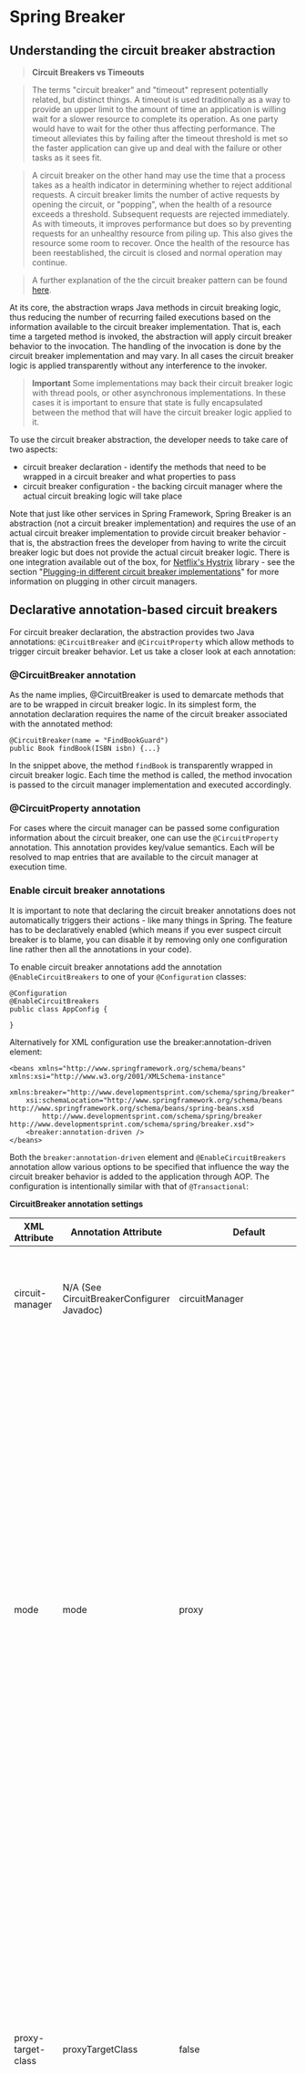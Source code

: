 # Spring Breaker


## Understanding the circuit breaker abstraction

> **Circuit Breakers vs Timeouts**
	
> The terms "circuit breaker" and "timeout" represent potentially related, but distinct things. A timeout is used traditionally as a way to provide an upper limit to the amount of time an application is willing wait for a slower resource to complete its operation. As one party would have to wait for the other thus affecting performance. The timeout alleviates this by failing after the timeout threshold is met so the faster application can give up and deal with the failure or other tasks as it sees fit.
	
> A circuit breaker on the other hand may use the time that a process takes as a health indicator in determining whether to reject additional requests. A circuit breaker limits the number of active requests by opening the circuit, or "popping", when the health of a resource exceeds a threshold. Subsequent requests are rejected immediately. As with timeouts, it improves performance but does so by preventing requests for an unhealthy resource from piling up. This also gives the resource some room to recover. Once the health of the resource has been reestablished, the circuit is closed and normal operation may continue.
	
> A further explanation of the the circuit breaker pattern can be found [here][1].

At its core, the abstraction wraps Java methods in circuit breaking logic, thus reducing the number of recurring failed executions based on the information available to the circuit breaker implementation. That is, each time a targeted method is invoked, the abstraction will apply circuit breaker behavior to the invocation. The handling of the invocation is done by the circuit breaker implementation and may vary. In all cases the circuit breaker logic is applied transparently without any interference to the invoker.

> **Important**
Some implementations may back their circuit breaker logic with thread pools, or other asynchronous implementations. In these cases it is important to ensure that state is fully encapsulated between the method that will have the circuit breaker logic applied to it.

To use the circuit breaker abstraction, the developer needs to take care of two aspects:

* circuit breaker declaration - identify the methods that need to be wrapped in a circuit breaker and what properties to pass
* circuit breaker configuration - the backing circuit manager where the actual circuit breaking logic will take place

Note that just like other services in Spring Framework, Spring Breaker is an abstraction (not a circuit breaker implementation) and requires the use of an actual circuit breaker implementation to provide circuit breaker behavior - that is, the abstraction frees the developer from having to write the circuit breaker logic but does not provide the actual circuit breaker logic. There is one integration available out of the box, for [Netflix's Hystrix][2] library - see the section "[Plugging-in different circuit breaker implementations](#plugging-in-circuit-breaker-implementations)" for more information on plugging in other circuit managers.

## Declarative annotation-based circuit breakers
For circuit breaker declaration, the abstraction provides two Java annotations: `@CircuitBreaker` and `@CircuitProperty` which allow methods to trigger circuit breaker behavior. Let us take a closer look at each annotation:

### @CircuitBreaker annotation

As the name implies, @CircuitBreaker is used to demarcate methods that are to be wrapped in circuit breaker logic. In its simplest form, the annotation declaration requires the name of the circuit breaker associated with the annotated method:

```
@CircuitBreaker(name = "FindBookGuard")
public Book findBook(ISBN isbn) {...}
```

In the snippet above, the method `findBook` is transparently wrapped in circuit breaker logic. Each time the method is called, the method invocation is passed to the circuit manager implementation and executed accordingly.

### @CircuitProperty annotation

For cases where the circuit manager can be passed some configuration information about the circuit breaker, one can use the `@CircuitProperty` annotation. This annotation provides key/value semantics. Each will be resolved to map entries that are available to the circuit manager at execution time.

### Enable circuit breaker annotations

It is important to note that declaring the circuit breaker annotations does not automatically triggers their actions - like many things in Spring. The feature has to be declaratively enabled (which means if you ever suspect circuit breaker is to blame, you can disable it by removing only one configuration line rather then all the annotations in your code).

To enable circuit breaker annotations add the annotation `@EnableCircuitBreakers` to one of your `@Configuration` classes:

```
@Configuration
@EnableCircuitBreakers
public class AppConfig {

}
```

Alternatively for XML configuration use the breaker:annotation-driven element:

```
<beans xmlns="http://www.springframework.org/schema/beans" xmlns:xsi="http://www.w3.org/2001/XMLSchema-instance"
    xmlns:breaker="http://www.developmentsprint.com/schema/spring/breaker"
    xsi:schemaLocation="http://www.springframework.org/schema/beans http://www.springframework.org/schema/beans/spring-beans.xsd
        http://www.developmentsprint.com/schema/spring/breaker http://www.developmentsprint.com/schema/spring/breaker.xsd">
    <breaker:annotation-driven />
</beans>
```

Both the `breaker:annotation-driven` element and `@EnableCircuitBreakers` annotation allow various options to be specified that influence the way the circuit breaker behavior is added to the application through AOP. The configuration is intentionally similar with that of `@Transactional`:

**CircuitBreaker annotation settings**

| XML Attribute | Annotation Attribute       | Default | Description |
| ------------ | -------------------------- | ------- | ----------- |
| circuit-manager | N/A (See CircuitBreakerConfigurer Javadoc) |	circuitManager | Name of circuit manager to use. Only required if the name of the circuit manager is not `circuitManager`, as in the example above. |
| mode | mode | proxy | The default mode "proxy" processes annotated beans to be proxied using Spring's AOP framework (following proxy semantics, as discussed above, applying to method calls coming in through the proxy only). The alternative mode "aspectj" instead weaves the affected classes with Spring's AspectJ circuit breaker aspect, modifying the target class byte code to apply to any kind of method call. AspectJ weaving requires spring-aspects.jar in the classpath as well as load-time weaving (or compile-time weaving) enabled. (See the section called “Spring configuration” for details on how to set up load-time weaving.) |
| proxy-target-class | proxyTargetClass | false	| Applies to proxy mode only. Controls what type of circuit breaking proxies are created for classes annotated with the `@CircuitBreaker` annotations. If the `proxy-target-class` attribute is set to true, then class-based proxies are created. If proxy-target-class is false or if the attribute is omitted, then standard JDK interface-based proxies are created. (See Section 9.6, “Proxying mechanisms” for a detailed examination of the different proxy types.) |
| order | order | Ordered.LOWEST_PRECEDENCE | Defines the order of the circuit breaker advice that is applied to beans annotated with @CircuitBreaker. (For more information about the rules related to ordering of AOP advice, see the section called “Advice ordering”.) No specified ordering means that the AOP subsystem determines the order of the advice. |


> **Note**
> `<breaker:annotation-driven />` only looks for `@CircuitBreaker` on beans in the same application context it is defined in. This means that, if you put `<breaker:annotation-driven />` in a `WebApplicationContext` for a `DispatcherServlet`, it only checks for `@CircuitBreaker` beans in your controllers, and not your services. See Section 17.2, “The DispatcherServlet” for more information.

**Method visibility and @CircuitBreaker**
When using proxies, you should apply the @CircuitBreaker annotations only to methods with public visibility. If you do annotate protected, private or package-visible methods with these annotations, no error is raised, but the annotated method does not exhibit the configured circuit breaker settings. Consider the use of AspectJ (see below) if you need to annotate non-public methods as it changes the bytecode itself.

> **Tip**
> Spring recommends that you only annotate concrete classes (and methods of concrete classes) with the `@CircuitBreaker` annotation, as opposed to annotating interfaces. You certainly can place the `@CircuitBreaker` annotation on an interface (or an interface method), but this works only as you would expect it to if you are using interface-based proxies. The fact that Java annotations are not inherited from interfaces means that if you are using class-based proxies (proxy-target-class="true") or the weaving-based aspect (mode="aspectj"), then the circuit breaker settings are not recognized by the proxying and weaving infrastructure, and the object will not be wrapped in a circuit breaker proxy, which would be decidedly bad.

> **Note** 
> In proxy mode (which is the default), only external method calls coming in through the proxy are intercepted. This means that self-invocation, in effect, a method within the target object calling another method of the target object, will not lead to an actual circuit breaker at runtime even if the invoked method is marked with `@CircuitBreaker` - considering using the aspectj mode in this case.

### Using custom annotations

The circuit breaker abstraction allows one to use her own annotations to identify what method trigger circuit breaker behavior. This is quite handy as a template mechanism as it eliminates the need to duplicate annotation declarations or if the foreign imports are not allowed in your code base. Similar to the rest of the stereotype annotations, `@CircuitBreaker` can be used as a meta-annotation, that is an annotation that can annotate other annotations. To wit, let us replace a common `@CircuitBreaker` declaration with our own, custom annotation:

```
@Retention(RetentionPolicy.RUNTIME)
@Target({ElementType.METHOD})
@CircuitBreaker(commandName = "SlowServiceBreaker", properties = {
    @CircuitProperty(key = "fallbackClass", value = "com.foo.bar.Fallback")
})
public @interface SlowService {
}
```

Above, we have defined our own SlowService annotation which itself is annotated with `@CircuitBreaker` - now we can replace the following code:

```
@CircuitBreaker(commandName = "SlowServiceBreaker", properties = {
    @CircuitProperty(key = "fallbackClass", value = "com.foo.bar.Fallback")
})
public Book findBook(ISBN isbn, boolean checkWarehouse, boolean includeUsed)
```

with:

```
@SlowService
public Book findBook(ISBN isbn, boolean checkWarehouse, boolean includeUsed)
```

Even though `@SlowService` is not a Spring annotation, the container automatically picks up its declaration at runtime and understands its meaning. Note that as mentioned above, the annotation-driven behavior needs to be enabled.

## Declarative XML-based circuit breakers

If annotations are not an option (no access to the sources or no external code), one can use XML for declarative circuit breakers. So instead of annotating the methods for circuit breaking, one specifies the target method and the circuit breaker directives externally (similar to the declarative transaction management advice). The previous example can be translated into:

```
<!-- the service we want to wrap in a circuit breaker -->
<bean id="bookService" class="x.y.service.DefaultBookService"/>

<!-- circuit breaker definitions -->
<breaker:advice id="breakerAdvice" breaker-manager="breakerManager">
    <breaker:circuit-breaker name="FindBookGuard" method="findBook" />
    <breaker:circuit-breaker name="LoadBookGuard" method="loadBook" />
</breaker:advice>

<!-- apply the circuit breaker behavior to all BookService interfaces -->
<aop:config>
    <aop:advisor advice-ref="breakerAdvice" pointcut="execution(* x.y.BookService.*(..))"/>
</aop:config>
...
// circuit manager definition omitted
```
        
In the configuration above, the `bookService` is wrapped in circuit breaker behavior. The semantics to apply are encapsulated in the breaker:advice definition which instructs the method findBooks to be wrapped in a circuit breaker.

The aop:config definition applies the circuit breaker advice to the appropriate points in the program by using the AspectJ pointcut expression (more information is available in Chapter 9, Aspect Oriented Programming with Spring). In the example above, all methods from the BookService are considered and the circuit breaker advice applied to them.

The declarative XML circuit breaker supports all of the annotation-based model so moving between the two should be fairly easy - further more both can be used inside the same application. The XML based approach does not touch the target code however it is inherently more verbose; when dealing with classes with overloaded methods that are targeted for circuit breaking, identifying the proper methods does take an extra effort since the method argument is not a good discriminator - in these cases, the AspectJ pointcut can be used to cherry pick the target methods and apply the appropriate functionality. However through XML, it is easier to apply a package/group/interface-wide circuit breaker (again due to the AspectJ pointcut) and to create template-like definitions (as we did in the example above by defining the target circuit breaker.

## Configuring the circuit breaker storage
Out of the box, the circuit breaker abstraction provides integration with one circuit breaker implementation - the [Netflix's Hystrix][2] library. To use it, one needs to simply declare an appropriate `CircuitManager` - an entity that controls and manages circuit breakers.

### Netflix Hystrix-based Circuit Breaker

The Hystrix-based `CircuitManager` implementation resides under com.developmentsprint.spring.breaker.hystrix package. It allows one to use [HystrixCommand](https://netflix.github.io/Hystrix/javadoc/index.html?com/netflix/hystrix/HystrixCommand.html) as the core circuit breaker class.

```
<!-- Hystrix circuit breaker manager -->
<bean id="circuitManager" class="com.developmentsprint.spring.breaker.hystrix.HystrixCircuitManager">
</bean>
```

The snippet above uses the `HystrixCircuitManager` to create a `CircuitManager`. According to Netflix's own information, the circuit breaker provides massive resiliency. There are many properties that can be set on the circuit breaker declarations that will get passed on to the Hystrix system. For a full list see https://github.com/Netflix/Hystrix/wiki/Configuration#command-properties.

```
@CircuitBreaker(properties = {
    @CircuitProperty(key = "execution.isolation.strategy", value = "SEMAPHORE"),
    @CircuitProperty(key = "execution.isolation.semaphore.maxConcurrentRequests", value = "10")
})
public Object slowMethod() {
    // ...
    return null;
}
```

In the example above, the citcuit breaker is configured to use semaphore based execution isolation with a maximum number of concurrent requests of 10. These settings are described futher [here](https://github.com/Netflix/Hystrix/wiki/Configuration#executionisolationstrategy) and [here](https://github.com/Netflix/Hystrix/wiki/Configuration#executionisolationsemaphoremaxconcurrentrequests), respectively.

### Dealing with circuit breakera without a backing circuit manager

Sometimes when switching environments or doing testing, one might have circuit breaker declarations without an actual backing circuit manager configured. As this is an invalid configuration, at runtime an exception will be thrown since the circuit braeker infrastructure is unable to find a suitable circuit manager. In situations like this, rather then removing the circuit breaker declarations (which can prove tedious), one can wire in a simple, dummy circuit manager that performs no circuit breaking - that is, it passes through to the uderlying methods to be executed every time:

```
<bean id="circuitManager" class="com.developmentsprint.spring.breaker.support.CompositeCircuitManager">
    <property name="circuitManagers"><list>
        <ref bean="histrixManager"/>
        <ref bean="customManager"/>
    </list></property>
    <property name="fallbackToNoOpCircuitManager" value="true"/>
</bean>
```

The `CompositeCircuitManager` above chains multiple `CircuitManagers` and additionally, through the `fallbackToNoOpCircuitManager` flag, adds a no op circuit manager that for all the definitions not handled by the configured circuit managers. That is, every circuit breaker definition not found in either `histrixManager` or `customManager` (configured above) will be handled by the no op circuit manager.

### Plugging-in different circuit breaker implementations {#plugging-in-circuit-breaker-implementations}
There are a few circuit breaker implementations out there that can be used as a circuit manager. To plug them in, one needs to provide a `CircuitManager` and circuit breaker implementation since unfortunately there is no available standard that we can use instead. This may sound harder then it is since in practice. Theese classes tend to be simple adapters that map the circuit breaker abstraction framework on top of the circuit breaker implementation's API as the Hystrix classes demonstrate. In time, the libraries that provide integration with Spring can fill in this small configuration gap.

## How can I set feature X on the circuit manager?
Either directly through your circuit manager provider, or via the properties on the `@CircuitBreaker` annotation or `<breaker:circuit-breaker />` element. The circuit breaker abstraction is... well, an abstraction not an implementation. The solution you are using might support various features and different topologies which other solutions do not. Exposing that in the circuit breaker abstraction would be useless simply because there would be no support in certain providers. Such functionality should be controlled directly through the circuit manager implementation through configuration or through its native API.


  [1]: https://en.wikipedia.org/wiki/Circuit_breaker_design_pattern
  [2]: https://github.com/Netflix/Hystrix